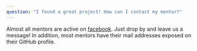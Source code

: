 ```yaml
---
question: "I found a great project! How can I contact my mentor?"
---
```

Almost all mentors are active on [facebook](https://fb.com/groups/osdg.iiit.h).
Just drop by and leave us a message! In addition, most mentors have their
mail addresses exposed on their GitHub profile.
